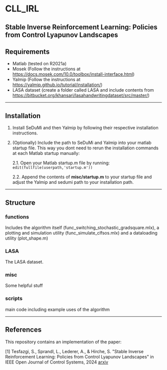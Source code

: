 # CLL_IRL
Stable Inverse Reinforcement Learning: Policies from Control Lyapunov Landscapes
---

## Requirements
- Matlab (tested on R2021a)
- Mosek (Follow the instructions at https://docs.mosek.com/10.0/toolbox/install-interface.html)
- Yalmip (Follow the instructions at https://yalmip.github.io/tutorial/installation/)
- LASA dataset (create a folder called LASA and include contents from https://bitbucket.org/khansari/lasahandwritingdataset/src/master/)
---
## Installation
1. Install SeDuMi and then Yalmip by following their respective installation instructions.
2. (Optionally) Include the path to SeDuMi and Yalmip into your matlab startup file. This way you dont need to rerun the installation commands at each Matlab startup manually:

    2.1. Open your Matlab startup.m file by running: ```edit(fullfile(userpath,'startup.m'))```

    2.2. Append the contents of **misc/startup.m** to your startup file and adjust the Yalmip and sedumi path to your installation path.

---
## Structure

### functions
Includes the algorithm itself (func_switching_stochastic_gradsquare.mlx), a plotting and simulation utility (func_simulate_clfsos.mlx) and a dataloading utility (plot_shape.m)

### LASA
The LASA dataset.

### misc
Some helpful stuff

### scripts
main code including example uses of the algorithm

---
## References
This repository contains an implementation of the paper:

[1] Tesfazgi, S., Sprandl, L., Lederer, A., & Hirche, S. "Stable Inverse Reinforcement Learning: Policies from Control Lyapunov Landscapes" in IEEE Open Journal of Control Systems, 2024 [arxiv](https://arxiv.org/abs/2405.08756)
